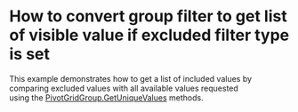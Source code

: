 # How to convert group filter to get list of visible value if excluded filter type is set


This example demonstrates how to get a list of included values by comparing excluded values with all available values requested using the <a href="https://documentation.devexpress.com/#CoreLibraries/DevExpressXtraPivotGridPivotGridGroup_GetUniqueValuestopic">PivotGridGroup.GetUniqueValues</a> methods. <br><br>

<br/>


